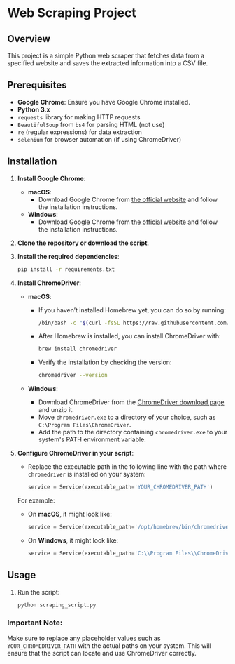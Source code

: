# Web Scraping Project

## Overview
This project is a simple Python web scraper that fetches data from a specified website and saves the extracted information into a CSV file.

## Prerequisites
- **Google Chrome**: Ensure you have Google Chrome installed.
- **Python 3.x**
- `requests` library for making HTTP requests
- `BeautifulSoup` from `bs4` for parsing HTML (not use)
- `re` (regular expressions) for data extraction
- `selenium` for browser automation (if using ChromeDriver)

## Installation

1. **Install Google Chrome**:
   - **macOS**:
     - Download Google Chrome from [the official website](https://www.google.com/chrome/) and follow the installation instructions.
   - **Windows**:
     - Download Google Chrome from [the official website](https://www.google.com/chrome/) and follow the installation instructions.

2. **Clone the repository or download the script**.

3. **Install the required dependencies**:
    ```bash
    pip install -r requirements.txt
    ```

4. **Install ChromeDriver**:
   - **macOS**:
     - If you haven’t installed Homebrew yet, you can do so by running:
       ```bash
       /bin/bash -c "$(curl -fsSL https://raw.githubusercontent.com/Homebrew/install/HEAD/install.sh)"
       ```
     - After Homebrew is installed, you can install ChromeDriver with:
       ```bash
       brew install chromedriver
       ```
     - Verify the installation by checking the version:
       ```bash
       chromedriver --version
       ```

   - **Windows**:
     - Download ChromeDriver from the [ChromeDriver download page](https://chromedriver.chromium.org/downloads) and unzip it.
     - Move `chromedriver.exe` to a directory of your choice, such as `C:\Program Files\ChromeDriver`.
     - Add the path to the directory containing `chromedriver.exe` to your system's PATH environment variable.

5. **Configure ChromeDriver in your script**:
   - Replace the executable path in the following line with the path where `chromedriver` is installed on your system:
     ```python
     service = Service(executable_path='YOUR_CHROMEDRIVER_PATH')
     ```
   For example:
   - On **macOS**, it might look like:
     ```python
     service = Service(executable_path='/opt/homebrew/bin/chromedriver')
     ```
   - On **Windows**, it might look like:
     ```python
     service = Service(executable_path='C:\\Program Files\\ChromeDriver\\chromedriver.exe')
     ```

## Usage

1. Run the script:
   ```bash
   python scraping_script.py
   ```

### Important Note:
Make sure to replace any placeholder values such as `YOUR_CHROMEDRIVER_PATH` with the actual paths on your system. This will ensure that the script can locate and use ChromeDriver correctly.
